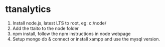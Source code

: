 # ttanalytics
1. Install node.js, latest LTS to root, eg: c:/node/
2. Add the ttaito to the node folder
3. npm install, follow the npm instructions in node webpage
4. Setup mongo db & connect or install xampp and use the mysql version. 